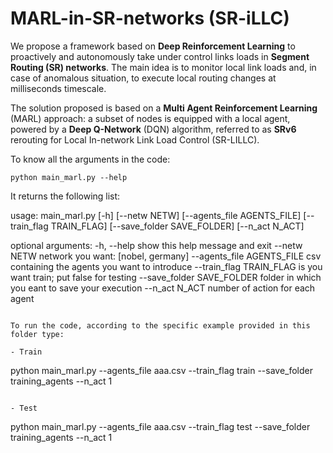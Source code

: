 # MARL-in-SR-networks (SR-iLLC)

We propose a framework based on __Deep Reinforcement Learning__ to proactively and autonomously take under control links loads in __Segment Routing (SR) networks__.
The main idea is to monitor local link loads and, in case of anomalous situation, to execute local routing changes at milliseconds timescale.

The solution proposed is based on a __Multi Agent Reinforcement Learning__ (MARL) approach: a subset of nodes is equipped with a local agent, powered
by a __Deep Q-Network__ (DQN) algorithm, referred to as __SRv6__ rerouting for Local In-network Link Load Control (SR-LILLC).

To know all the arguments in the code:

```
python main_marl.py --help
```
It returns the following list:

usage: main_marl.py [-h] [--netw NETW] [--agents_file AGENTS_FILE]
                    [--train_flag TRAIN_FLAG] [--save_folder SAVE_FOLDER]
                    [--n_act N_ACT]

optional arguments:
  -h, --help            show this help message and exit
  --netw NETW           network you want: [nobel, germany]
  --agents_file AGENTS_FILE
                        csv containing the agents you want to introduce
  --train_flag TRAIN_FLAG
                        is you want train; put false for testing
  --save_folder SAVE_FOLDER
                        folder in which you eant to save your execution
  --n_act N_ACT         number of action for each agent
```

To run the code, according to the specific example provided in this folder type:

- Train

```
python main_marl.py --agents_file aaa.csv --train_flag train --save_folder training_agents --n_act 1
```

- Test

```
python main_marl.py --agents_file aaa.csv --train_flag test --save_folder training_agents --n_act 1
```


